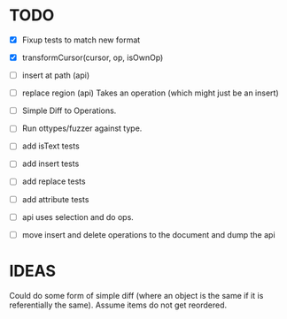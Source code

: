 # TODO

* [x] Fixup tests to match new format
* [x] transformCursor(cursor, op, isOwnOp)
* [ ] insert at path (api)
* [ ] replace region (api)
      Takes an operation (which might just be an insert)
* [ ] Simple Diff to Operations.
* [ ] Run ottypes/fuzzer against type.
* [ ] add isText tests
* [ ] add insert tests
* [ ] add replace tests
* [ ] add attribute tests
* [ ] api uses selection and do ops.

* [ ] move insert and delete operations to the document and dump the api

# IDEAS

Could do some form of simple diff (where an object is the same if it is referentially the same). Assume items do not get reordered.